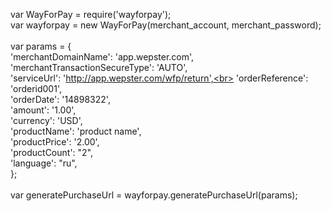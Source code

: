var WayForPay = require('wayforpay');
<br>
var wayforpay = new WayForPay(merchant_account, merchant_password);<br>
<br>
var params = {<br>
    'merchantDomainName': 'app.wepster.com',<br>
    'merchantTransactionSecureType': 'AUTO',<br>
    'serviceUrl': 'http://app.wepster.com/wfp/return',<br>
    'orderReference': 'orderid001',<br>
    'orderDate': '14898322',<br>
    'amount': '1.00',<br>
    'currency': 'USD',<br>
    'productName': 'product name',<br>
    'productPrice': '2.00',<br>
    'productCount': "2",<br>
    'language': "ru",<br>
    };<br>
<br>
var generatePurchaseUrl = wayforpay.generatePurchaseUrl(params);

